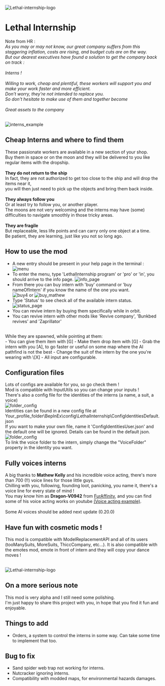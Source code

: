 ![Lethal-internship-logo](https://github.com/Szumi57/LethalInternship/blob/master/LethalInternship.Core/Assets/Images/Lethal-internship-logo.png?raw=true)
# Lethal Internship

Note from HR :
<br/>_As you may or may not know, our great company suffers from this staggering inflation, costs are rising, and budget cuts are on the way. 
<br/>But our dearest executives have found a solution to get the company back on track : 
<br/>
<br/>Interns !
<br/>
<br/>Willing to work, cheap and plentiful, these workers will support you and make your work faster and more efficient.
<br/>Don't worry, they're not intended to replace you.
<br/>So don't hesitate to make use of them and together become 
<br/>
<br/>Great assets to the company_

</br>![interns_example](https://github.com/Szumi57/LethalInternship/blob/master/LethalInternship.Core/Assets/Images/interns_example.png?raw=true)</br>

## Cheap Interns and where to find them

These passionate workers are available in a new section of your shop.
<br/>Buy them in space or on the moon and they will be delivered to you like regular items with the dropship.
<br/>
<br/>**They do not return to the ship**
<br/>In fact, they are not authorized to get too close to the ship and will drop the items near it,
<br/>you will then just need to pick up the objects and bring them back inside.
<br/>
<br/>**They always follow you**
<br/>Or at least try to follow you, or another player.
<br/>The moons are not very welcoming and the interns may have (some) difficulties to navigate smoothly in those tricky areas.
<br/>
<br/>**They are fragile**
<br/>But replaceable, less life points and can carry only one object at a time.
<br/>Be patient, they are learning, just like you not so long ago.

## How to use the mod
- A new entry should be present in your help page in the terminal :
![menu](https://github.com/Szumi57/LethalInternship/blob/master/LethalInternship.Core/Assets/Images/menu.png?raw=true)
- To enter the menu, type 'LethalInternship program' or 'pro' or 'in', you should arrive to the info page.
![info_page](https://github.com/Szumi57/LethalInternship/blob/master/LethalInternship.Core/Assets/Images/info_page.png?raw=true)
- From there you can buy intern with 'buy' command or 'buy nameOfIntern' if you know the name of the one you want.</br>
![buy4](https://github.com/Szumi57/LethalInternship/blob/master/LethalInternship.Core/Assets/Images/buy4.png?raw=true) or
![buy_mathew](https://github.com/Szumi57/LethalInternship/blob/master/LethalInternship.Core/Assets/Images/buy_mathew.png?raw=true)
- Type 'Status' to see check all of the available intern status.
![status_page](https://github.com/Szumi57/LethalInternship/blob/master/LethalInternship.Core/Assets/Images/status_page.png?raw=true)
- You can revive intern by buying them specifically while in orbit.
- You can revive intern with other mods like 'Revive company', 'Bunkbed revives' and 'Zaprillator'</br>
</br>
While they are spawned, while pointing at them: </br>
- You can give them item with [G]
- Make them drop item with [G]
- Grab the intern with you [A], to go faster or useful on some map where the AI pathfind is not the best
- Change the suit of the intern by the one you're wearing with \[X]
- All input are configurable.

## Configuration files
Lots of configs are available for you, so go check them !</br>
Mod is compatible with InputUtils so you can change your inputs !</br>
There's also a config file for the identities of the interns (a name, a suit, a voice)</br>
![folder_config](https://github.com/Szumi57/LethalInternship/blob/master/LethalInternship.Core/Assets/Images/folder_configs.png?raw=true)</br>
Identities can be found in a new config file at Your_profile_folder\BepInEx\config\LethalInternship\ConfigIdentitiesDefault.json</br>
If you want to make your own file, name it 'ConfigIdentitiesUser.json' and the default one will be ignored. Details can be found in the default json.</br>
![folder_config](https://github.com/Szumi57/LethalInternship/blob/master/LethalInternship.Core/Assets/Images/folder_config_user.png?raw=true)</br>
To link the voice folder to the intern, simply change the "VoiceFolder" property in the identity you want.

## Fully voices interns
A big thanks to **Mathew Kelly** and his incredible voice acting, there's more than 700 (!!) voice lines for those little guys.</br>
Chilling with you, following, founding loot, panicking, you name it, there's a voice line for every state of mind !</br>
You may know him as **Dragon-V0942** from [FurAffinity](https://www.furaffinity.net/user/dragon-v0942), and you can find some of his voice acting works on youtube [(Voice acting example)](https://www.youtube.com/watch?v=5LGVz-ONeKE).
</br>
</br>
Some AI voices should be added next update (0.20.0)

## Have fun with cosmetic mods !
This mod is compatible with ModelReplacementAPI and all of its users (tooManySuits, MoreSuits, ThiccCompany, etc...).
It is also compatible with the emotes mod, emote in front of intern and they will copy your dance moves !

</br>![Lethal-internship-logo](https://github.com/Szumi57/LethalInternship/blob/master/LethalInternship.Core/Assets/Images/interns_suits.png?raw=true)</br>

## On a more serious note
This mod is very alpha and I still need some polishing.
<br/>I'm just happy to share this project with you, in hope that you find it fun and enjoyable.

## Things to add
- Orders, a system to control the interns in some way. Can take some time to implement that too.

## Bug to fix
- Sand spider web trap not working for interns.
- Nutcracker ignoring interns.
- Compatibility with modded maps, for environmental hazards damages.
